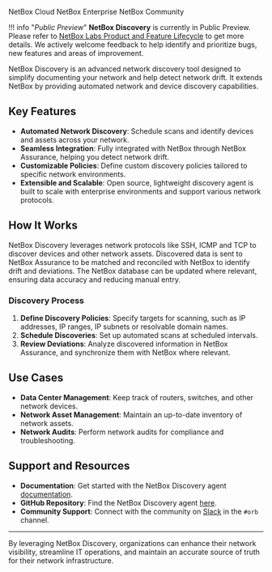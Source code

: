 <span class="pill pill-cloud">NetBox Cloud</span>
<span class="pill pill-enterprise">NetBox Enterprise</span>
<span class="pill pill-community">NetBox Community</span>

!!! info "*Public Preview*"
    **NetBox Discovery** is currently in Public Preview. Please refer to [NetBox Labs Product and Feature Lifecycle](https://docs.netboxlabs.com/product_feature_lifecycle/) to get more details. We actively welcome feedback to help identify and prioritize bugs, new features and areas of improvement.

NetBox Discovery is an advanced network discovery tool designed to simplify documenting your network and help detect network drift. It extends NetBox by providing automated network and device discovery capabilities.

## Key Features
- **Automated Network Discovery**: Schedule scans and identify devices and assets across your network.
- **Seamless Integration**: Fully integrated with NetBox through NetBox Assurance, helping you detect network drift.
- **Customizable Policies**: Define custom discovery policies tailored to specific network environments.
- **Extensible and Scalable**: Open source, lightweight discovery agent is built to scale with enterprise environments and support various network protocols.

## How It Works
NetBox Discovery leverages network protocols like SSH, ICMP and TCP  to discover devices and other network assets. Discovered data is sent to NetBox Assurance to be matched and reconciled with NetBox to identify drift and deviations. The NetBox database can be updated where relevant, ensuring data accuracy and reducing manual entry.

### Discovery Process
1. **Define Discovery Policies**: Specify targets for scanning, such as IP addresses, IP ranges, IP subnets or resolvable domain names.
2. **Schedule Discoveries**: Set up automated scans at scheduled intervals.
3. **Review Deviations**: Analyze discovered information in NetBox Assurance, and synchronize them with NetBox where relevant.

## Use Cases
- **Data Center Management**: Keep track of routers, switches, and other network devices.
- **Network Asset Management**: Maintain an up-to-date inventory of network assets.
- **Network Audits**: Perform network audits for compliance and troubleshooting.

## Support and Resources
- **Documentation**: Get started with the NetBox Discovery agent [documentation](agent/index.md).
- **GitHub Repository**: Find the NetBox Discovery agent [here](https://github.com/netboxlabs/orb-agent).
- **Community Support**: Connect with the community on [Slack](https://netdev.chat/) in the `#orb` channel.

---
By leveraging NetBox Discovery, organizations can enhance their network visibility, streamline IT operations, and maintain an accurate source of truth for their network infrastructure.

